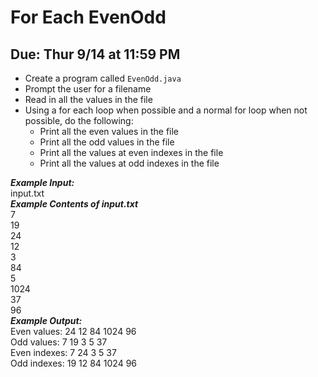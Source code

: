 # For Each EvenOdd

## Due: Thur 9/14 at 11:59 PM

- Create a program called `EvenOdd.java`
- Prompt the user for a filename
- Read in all the values in the file
- Using a for each loop when possible and a normal for loop when not possible, do the following:
  - Print all the even values in the file
  - Print all the odd values in the file
  - Print all the values at even indexes in the file
  - Print all the values at odd indexes in the file

***Example Input:***\
input.txt\
***Example Contents of input.txt***\
7\
19\
24\
12\
3\
84\
5\
1024\
37\
96\
***Example Output:***\
Even values: 24 12 84 1024 96\
Odd values: 7 19 3 5 37\
Even indexes: 7 24 3 5 37\
Odd indexes: 19 12 84 1024 96
